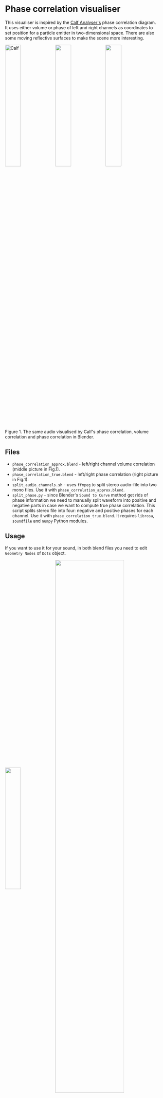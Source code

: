 # Phase correlation visualiser 
This visualiser is inspired by the [Calf Analyser's](https://calf-studio-gear.org/doc/Analyzer.html) phase correlation diagram. 
It uses either volume or phase of left and right channels as coordinates to set position for a 
particle emitter in two-dimensional space. There are also some moving reflective surfaces to make the scene more interesting.

<p float="left">
  <img title="Calf" src="assets/calf_render.gif" width="32%"/>
  <img src="assets/phase_approx.gif" width="32%" /> 
  <img src="assets/phase_true.gif" width="32%" />
  <figcaption>Figure 1. The same audio visualised by Calf's phase correlation, volume correlation and phase correlation in Blender. </figcaption>
</p>

## Files
* `phase_correlation_approx.blend` - left/right channel volume correlation (middle picture in Fig.1). 
* `phase_correlation_true.blend` - left/right phase correlation (right picture in Fig.1). 
* `split_audio_channels.sh` - uses `ffmpeg` to split stereo audio-file into two mono files. Use it with `phase_correlation_approx.blend`.
* `split_phase.py` - since Blender's `Sound to Curve` method get rids of phase information we need to manually split waveform 
into positive and negative parts in case we want to compute true phase correlation. 
This script splits stereo file into four: negative and positive phases for each channel. Use it with `phase_correlation_true.blend`. 
It requires `librosa`, `soundfile` and `numpy` Python modules. 

## Usage
If you want to use it for your sound, in both blend files you need to edit `Geometry Nodes` of `Dots` object. 
<p float="left">
  <img align="middle" src="assets/nodes_true.png" width="32%"/>
  <img align="middle" src="assets/params_true.png" width="67%"/>

  <figcaption>Figure 2. Visualiser's nodes to edit and parameters. </figcaption>
</p>

Red nodes labelled as `left_p`, `left_n`, `right_p`, `right_n` (or `left`, `right` in `phase_correlation_approx.blend`) 
should be animated using Blender's feature `Channel`->`Sound to Samples` in [Graph Editor](https://docs.blender.org/manual/en/latest/editors/graph_editor/channels/editing.html).
Use corresponding files 
produced by `split_phase.py` as sound source. 
To get the most interesting result, 
I recommend to use the least attack and release for envelope parameters when importing audio file.

You also may want to edit GM's attributes in the modifier tab (see Fig. 2):

* **Amplitude** controls overall spreadness of the point cloud.
* **Side/mid ratio** sets ratio between two axes. If your track is not very wide, you may want to set this parameter higher.
* **Scale** controls dots' size.
* **Max Age** lifetime of particles. Note that you also may want to edit fadeout parameter for particle's material, since those two
parameters are not linked.
* **Sparsity** controls the frequency with which particles are generated.
* **Speed** controls the speed of particles' movement along Z axis.

Also note that the simulation is hungry for RAM (I haven't found a way to optimize it), so you may want to render it in chunks. 

# Understanding computations using Python

In `phase_correlation_true.blend` geometry nodes compute positions of the particle emitter according to the following formulas written in Python:

```python
import matplotlib.pyplot as plt
import librosa as rs
w, sr = rs.load('stereo.wav', mono=False)
mid = w[0, :] + w[1, :]
side = w[0, :] - w[1, :]
pos = sr * 10  # 10 seconds from start
window = 500
plt.scatter(side[pos - window: pos + window], mid[pos - window: pos + window])
```

<p float="left">
  <img align="middle" src="assets/phase_corr.png" width="49%"/>
  <figcaption>Figure 3. Phase correlation. </figcaption>
</p>

That is, we first transform stereo signal into **mid/side** then plot 2D points with corresponding values as coordinates. I.e. if left and right phases coincide, we will get zero on **side** axis, such points will be positioned vertically. In contrast, more stereo signal should be vaster spread horizontally, since **side** signal is less likely to be zero in that case.

The problem with that approach is that Blender's `Sound to Curve` doesn't preserve phase information. So, initially, it led me to another method in `phase_correlation_approx.blend`:

```python
import numpy as np
v = np.abs(w)  # get rid of phase information
mid = v[0, :] + v[1, :]
side = v[0, :] - v[1, :]

# moving average
sliding_window = 100
kernel = np.ones(sliding_window)/sliding_window
mid_mean = np.convolve(mid, kernel, mode='same')
side_mean = np.convolve(side, kernel, mode='same')

mid_c = mid - mid_mean
side_c = side - side_mean
plt.scatter(
	side_c[pos - window: pos + window], 
	mid_c[pos - window: pos + window]
)
```
<p float="left">
  <img align="middle" src="assets/volume_corr.png" width="49%"/>
  <figcaption>Figure 4. Volume correlation. </figcaption>
</p>

That is, instead of phase information we measure deviation of the volume from its sliding average. So, basically, we plot volume [covariance](https://en.wikipedia.org/wiki/Correlation) instead in 2D. Sliding average is quite tricky to compute in Geometry Nodes, so, actually, I just approximate it with [exponential](https://en.wikipedia.org/wiki/Moving_average) average.

Obviously, the results look differently (see Fig. 3 and Fig. 4), but I found that they both have its own aesthetics, so I preserved both variants. 

# Anknowledgents
Thanks to **sadko4u** from [Linux Musicians](https://linuxmusicians.com/viewtopic.php?t=27889) forum for helping me to understand Calf Analyser's inner workings.